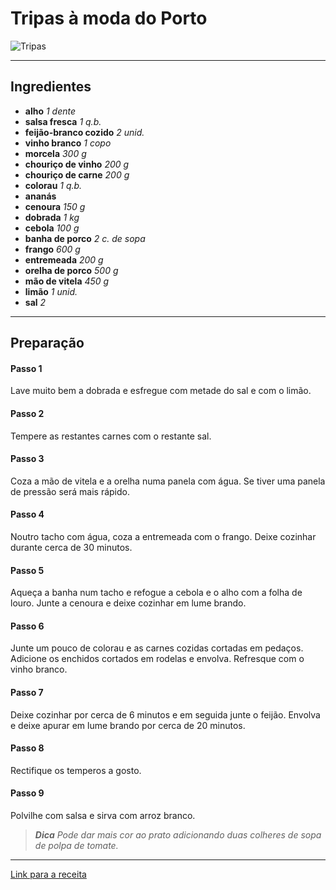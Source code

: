 # Tripas à moda do Porto

![Tripas](https://www.pingodoce.pt/wp-content/uploads/2021/08/tripas-a-moda-do-porto.jpeg)

---

## Ingredientes
- **alho**
*1 dente*
- **salsa fresca**
*1 q.b.*
- **feijão-branco cozido**
*2 unid.*
- **vinho branco**
*1 copo*
- **morcela**
*300 g*
- **chouriço de vinho**
*200 g*
- **chouriço de carne**
*200 g*
- **colorau**
*1 q.b.*
- **ananás**
- **cenoura**
*150 g*
- **dobrada**
*1 kg*
- **cebola**
*100 g*
- **banha de porco**
*2 c. de sopa*
- **frango**
*600 g*
- **entremeada**
*200 g*
- **orelha de porco**
*500 g*
- **mão de vitela**
*450 g*
- **limão**
*1 unid.*
- **sal**
*2*

---

## Preparação

#### Passo 1
Lave muito bem a dobrada e esfregue com metade do sal e com o limão.

#### Passo 2
Tempere as restantes carnes com o restante sal.

#### Passo 3
Coza a mão de vitela e a orelha numa panela com água. Se tiver uma panela de pressão será mais rápido.

#### Passo 4
Noutro tacho com água, coza a entremeada com o frango. Deixe cozinhar durante cerca de 30 minutos.

#### Passo 5
Aqueça a banha num tacho e refogue a cebola e o alho com a folha de louro. Junte a cenoura e deixe cozinhar em lume brando.

#### Passo 6
Junte um pouco de colorau e as carnes cozidas cortadas em pedaços. Adicione os enchidos cortados em rodelas e envolva. Refresque com o vinho branco.

#### Passo 7
Deixe cozinhar por cerca de 6 minutos e em seguida junte o feijão. Envolva e deixe apurar em lume brando por cerca de 20 minutos.

#### Passo 8
Rectifique os temperos a gosto.

#### Passo 9
Polvilhe com salsa e sirva com arroz branco.

> ***Dica***
*Pode dar mais cor ao prato adicionando duas colheres de sopa de polpa de tomate.*

---

[Link para a receita](https://www.pingodoce.pt/receitas/tripas-a-moda-do-porto/)
